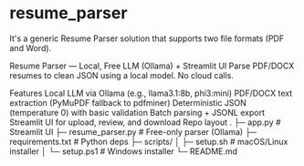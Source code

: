 # resume_parser
It's a generic Resume Parser solution that supports two file formats (PDF and Word).

Resume Parser — Local, Free LLM (Ollama) + Streamlit UI
Parse PDF/DOCX resumes to clean JSON using a local model. No cloud calls.

Features
Local LLM via Ollama (e.g., llama3.1:8b, phi3:mini)
PDF/DOCX text extraction (PyMuPDF fallback to pdfminer)
Deterministic JSON (temperature 0) with basic validation
Batch parsing + JSONL export
Streamlit UI for upload, review, and download
Repo layout
. ├─ app.py # Streamlit UI ├─ resume_parser.py # Free-only parser (Ollama) ├─ requirements.txt # Python deps ├─ scripts/ │ ├─ setup.sh # macOS/Linux installer │ └─ setup.ps1 # Windows installer └─ README.md
